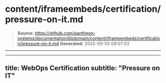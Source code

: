 # content/iframeembeds/certification/pressure-on-it.md

> **Source**: https://github.com/pantheon-systems/documentation/blob/main/content/iframeembeds/certification/pressure-on-it.md
> **Generated**: 2025-09-05 09:07:03

---

---
title: WebOps Certification
subtitle: "Pressure on IT"
---

<Partial file="certification-guide/pressure-on-it.md" />
